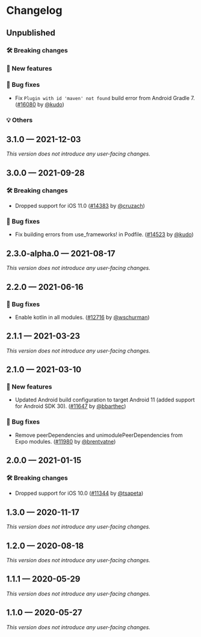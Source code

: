 # Changelog

## Unpublished

### 🛠 Breaking changes

### 🎉 New features

### 🐛 Bug fixes

- Fix `Plugin with id 'maven' not found` build error from Android Gradle 7. ([#16080](https://github.com/expo/expo/pull/16080) by [@kudo](https://github.com/kudo))

### 💡 Others

## 3.1.0 — 2021-12-03

_This version does not introduce any user-facing changes._

## 3.0.0 — 2021-09-28

### 🛠 Breaking changes

- Dropped support for iOS 11.0 ([#14383](https://github.com/expo/expo/pull/14383) by [@cruzach](https://github.com/cruzach))

### 🐛 Bug fixes

- Fix building errors from use_frameworks! in Podfile. ([#14523](https://github.com/expo/expo/pull/14523) by [@kudo](https://github.com/kudo))

## 2.3.0-alpha.0 — 2021-08-17

_This version does not introduce any user-facing changes._

## 2.2.0 — 2021-06-16

### 🐛 Bug fixes

- Enable kotlin in all modules. ([#12716](https://github.com/expo/expo/pull/12716) by [@wschurman](https://github.com/wschurman))

## 2.1.1 — 2021-03-23

_This version does not introduce any user-facing changes._

## 2.1.0 — 2021-03-10

### 🎉 New features

- Updated Android build configuration to target Android 11 (added support for Android SDK 30). ([#11647](https://github.com/expo/expo/pull/11647) by [@bbarthec](https://github.com/bbarthec))

### 🐛 Bug fixes

- Remove peerDependencies and unimodulePeerDependencies from Expo modules. ([#11980](https://github.com/expo/expo/pull/11980) by [@brentvatne](https://github.com/brentvatne))

## 2.0.0 — 2021-01-15

### 🛠 Breaking changes

- Dropped support for iOS 10.0 ([#11344](https://github.com/expo/expo/pull/11344) by [@tsapeta](https://github.com/tsapeta))

## 1.3.0 — 2020-11-17

_This version does not introduce any user-facing changes._

## 1.2.0 — 2020-08-18

_This version does not introduce any user-facing changes._

## 1.1.1 — 2020-05-29

_This version does not introduce any user-facing changes._

## 1.1.0 — 2020-05-27

_This version does not introduce any user-facing changes._
